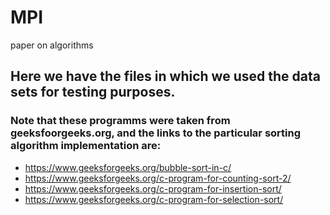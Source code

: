# MPI
paper on algorithms

## Here we have the files in which we used the data sets for testing purposes.


### Note that these programms were taken from geeksfoorgeeks.org, and the links to the particular sorting algorithm implementation are:

- https://www.geeksforgeeks.org/bubble-sort-in-c/
- https://www.geeksforgeeks.org/c-program-for-counting-sort-2/
- https://www.geeksforgeeks.org/c-program-for-insertion-sort/
- https://www.geeksforgeeks.org/c-program-for-selection-sort/

